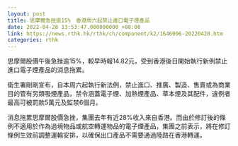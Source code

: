 ```yaml
---
layout: post
title: 思摩爾急挫逾15%　香港周六起禁止進口電子煙產品
date: 2022-04-28 13:53:47.000000000 +08:00
link: https://news.rthk.hk/rthk/ch/component/k2/1646096-20220428.htm
categories: rthk
---
```


思摩爾股價午後急挫逾15%，較早時報14.82元，受到香港後日開始執行新例禁止進口電子煙產品的消息拖累。

衛生署剛剛宣布，自本周六起執行新法例，禁止進口、推廣、製造、售賣或為商業目的管有另類吸煙產品，禁令涵蓋電子煙、加熱煙產品、草本煙及其配件，違例者最高可被罰款5萬元及監禁6個月。

消息拖累思摩爾股價急挫，集團去年有近28%收入來自香港。而由於修訂後的條例不適用於作為過境物品或航空轉運物品的電子煙產品，集團之前表示，將在修訂條例生效前調整運輸安排，以確保出口產品不需要通過陸路在香港轉運。
